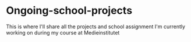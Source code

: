 # Ongoing-school-projects
This is where I'll share all the projects and school assignment I'm currently working on during my course at Medieinstitutet 
